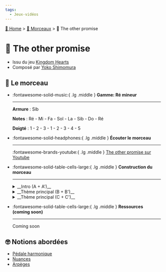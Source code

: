 ```yaml
---
tags:
  - Jeux-vidéos
---
```


[🏡 Home](../index.md) > [🎹 Morceaux](index.md) > 🎹 The other promise

# 🎹  The other promise

- Issu du jeu [Kingdom Hearts](https://fr.wikipedia.org/wiki/Kingdom_Hearts)
- Composé par [Yoko Shimomura](https://fr.wikipedia.org/wiki/Yoko_Shimomura)

## 🎼 Le morceau

<div class="grid cards" markdown>

-   :fontawesome-solid-music:{ .lg .middle } __Gamme: Ré mineur__

    ---
    
    __Armure__ : Sib

    __Notes__ : Ré - Mi - Fa - Sol - La - Sib - Do - Ré

    __Doigté__ : 1 - 2 - 3 - 1 - 2 - 3 - 4 - 5

-   :fontawesome-solid-headphones:{ .lg .middle } __Écouter le morceau__

    ---

    :fontawesome-brands-youtube:{ .lg .middle } [The other promise sur Youtube](https://www.youtube.com/watch?v=s9XljBWGrRQ)

-   :fontawesome-solid-table-cells-large:{ .lg .middle } __Construction du morceau__

    ---
   
    <details markdown>
    <summary markdown>__Intro (A + A')__</summary>
    
    #### A : 

    | ✋ Main Gauche | 🤚 Main droite    |
    |---------------|----------------|
    | Octave de Ré  | Fa - Sib - La  |
    | Octave de Ré  | Mi - Sib - La  |
    | Octave de Ré  | Sol - Sib - La |
    | Octave de Ré  | Fa - Sib - La  |
    | Octave de Ré  | La - Ré - Do   |
    | Octave de Ré  | Sol - Sib - La |
    | Octave de Ré  | Sib - Mi - Ré  |
    | Octave de Ré  | Ré - La - Sol  |

    #### A' : 
      
    - __✋ Main gauche__ : idem mais le 3ème et 7ème octave de Ré sont remplacés par un arpège de Solm ou un octave de Sol
    - __🤚 Main droite__ : idem une octave plus haut

    </details>
    <details markdown>
    <summary markdown>__Thème principal (B + B')__</summary>

    #### B :

    Accords plaqués.

    | ✋ Main Gauche                                      | 🤚 Main droite                                            |
    |----------------------------------------------------|-----------------------------------------------------------|
    | Rém - Sol m                                        | [mi] - Fa - La - Fa - Mi                                  |
    | DoM - FaM                                          | Ré - Do - Sib - Do - Fa                                   |
    | SibM - FaM                                         | Sib - Do - Ré - Do - Fa                                   |
    | Descente d'octaves : <br/>Sib - La - Sol - Fa - Mi | En octaves : <br/>Sib - La - Sib - Do - Ré - Do - Ré - Mi |


    #### B' :

    - __✋ Main gauche__ : Idem mais les accords sont arpégés au rythme de noires, sauf pour la descente d'octave.
    - __🤚 Main droite__ : Idem mais joué en octave

    </details>
    <details markdown>
    <summary markdown>__Thème principal (C + C')__</summary>
    #### C :

    Descente d'octaves aux deux mains

    - __✋ Main Gauche__ : Jouée en octave
    - __🤚 Main droite__ : Jouée en octave

    | ✋ Main Gauche  | 🤚 Main Droite   |
    |---|---|
    | Ré   | Ré - Mi - Fa  |
    |  Sib | Ré - Mi - Fa  |
    |  Si bécarre | Mi - Ré - La  |
    |  Sib | La - Fa - Mi  |

    #### C' :
    - __✋ Main gauche__ : Idem mais les harmonies s'étendent sur 2 mesures au lieu d'une
    - __🤚 Main droite__ : Les accords sont arpégés sur 8 croches (ex Rém : Ré - La - Fa - Ré - Fa - La - Ré - La)

    | ✋ Main Gauche  | 🤚 Main Droite   |
    |---|---|
    | Ré   | Rém |
    |  Sib | SibM/Ré  |
    |  Si bécarre | SolM/Ré  |
    |  Sib | SibM/Ré  |

    </details>

-   :fontawesome-solid-table-cells-large:{ .lg .middle } __Ressources (coming soon)__

    ---

    Coming soon

</div>


## 🤓 Notions abordées

- [Pédale harmonique](../glossaire.md#pédale-harmonique)
- [Nuances](../glossaire.md#nuances)
- [Arpèges](../glossaire.md#arpèges)

